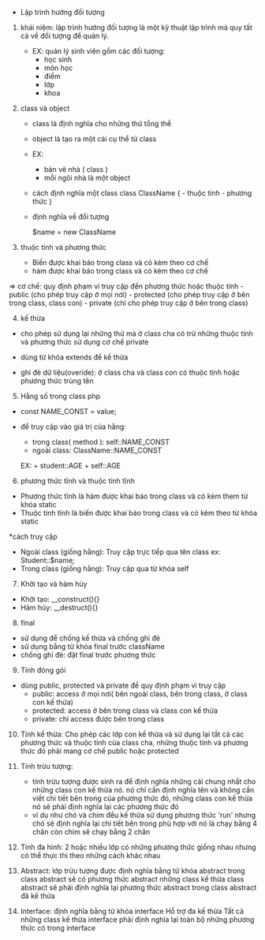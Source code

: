 * Lập trình hướng đối tượng
1. khái niệm: lập trình hướng đối tượng là một kỹ thuật lập trình mà quy tất cả về đối tượng để quản lý.

    - EX: quản lý sinh viên gồm các đối tượng: 
        + học sinh
        + môn học
        + điểm
        + lớp
        + khoa
2. class và object
    - class là định nghĩa cho những thứ tổng thể
    - object là tạo ra một cái cụ thể từ class

    - EX: 
        + bản vẽ nhà ( class )
        + mỗi ngôi nhà là một object

    - cách định nghĩa một class
        class ClassName 
        {
            - thuộc tính
            - phương thức
        }

    - định nghĩa về đối tượng
        
        $name = new ClassName

3. thuộc tính và phương thức
    - Biến được khai báo trong class và có kèm theo cơ chế
    - hàm được khai báo trong class và có kèm theo cơ chế 

=> cơ chế: quy định phạm vi truy cập đến phương thức hoặc thuộc tính 
    - public (cho phép truy cập ở mọi nơi)
    - protected (cho phép truy cập ở bên trong class, class con)
    - private (chỉ cho phép truy cập ở bên trong class)

4. kế thừa
- cho phép sử dụng lại những thứ mà ở class cha có trừ những thuộc tính và phương thức sử dụng cơ chế private

- dùng từ khóa extends để kế thừa
- ghi đè dữ liệu(overide): ở class cha và class con có thuộc tính hoặc phương thức trùng tên

5. Hằng số trong class php
- const NAME_CONST = value;
- để truy cập vào giá trị của hằng:
    + trong class( method ): self::NAME_CONST
    + ngoài class: ClassName::NAME_CONST

    EX: 
        + student::AGE
        + self::AGE

6. phương thức tĩnh và thuộc tính tĩnh
- Phương thức tĩnh là hàm được khai báo trong class và có kèm them từ khóa static
- Thuộc tính tĩnh là biến được khai báo trong class và có kèm theo từ khóa static

*cách truy cập
- Ngoài class (giống hằng): Truy cập trực tiếp qua tên class
ex: Student::$name;
- Trong class (giống hằng): Truy cập
 qua từ khóa self 

7. Khởi tạo và hàm hủy
- Khởi tạo: __construct(){}
- Hàm hủy: __destruct(){}

8. final
- sử dụng để chống kế thừa và chống ghi đè
- sử dụng bằng từ khóa final trước className
- chống ghi đè: đặt final trước phương thức

9. Tính đóng gói
- dùng public, protected và private để quy định phạm vi truy cập
    + public: access ở mọi nơi( bên ngoài class, bên trong class, ở class con kế thừa)
    + protected: access ở bên trong class và class con kế thừa
    + private: chỉ access được bên trong class

10. Tính kế thừa:
    Cho phép các lớp con kế thừa và sử dụng lại tất cả các phương thức và thuộc tính của class cha, những thuộc tính và phương thức đó phải mang cơ chế public hoặc protected

11. Tính trừu tượng:
    - tính trừu tượng được sinh ra để định nghĩa những cái chung nhất cho những class con kế thừa nó. nó chỉ cần định nghĩa tên và không cần viết chi tiết bên trong của phương thức đó, những class con kế thừa nó sẽ phải định nghĩa lại các phương thức đó
    - ví dụ như chó và chim đều kế thừa sử dụng phương thức 'run' nhưng chó sẽ định nghĩa lại chi tiết bên trong phù hợp với nó là chạy bằng 4 chân còn chim sẽ chạy bằng 2 chân 

12. Tính đa hình:
    2 hoặc nhiều lớp có những phương thức giống nhau nhưng có thể thực thi theo những cách khác nhau

13. Abstract:
    lớp trừu tượng được định nghĩa bằng từ khóa abstract
    trong class abstract sẽ có phương thức abstract
    những class kế thừa class abstract sẽ phải định nghĩa lại phương thức abstract trong class abstract đã kế thừa

14. Interface: 
    định nghĩa bằng từ khóa interface
    Hỗ trợ đa kế thừa
    Tất cả những class kế thừa interface phải định nghĩa lại toàn bộ những phương thức có trong interface
